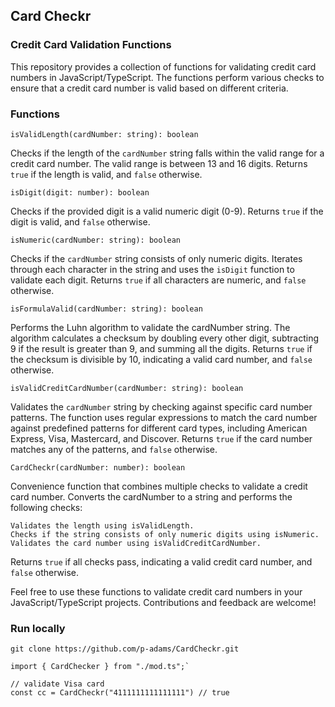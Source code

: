 ## Card Checkr

### Credit Card Validation Functions

This repository provides a collection of functions for validating credit card numbers in JavaScript/TypeScript. The functions perform various checks to ensure that a credit card number is valid based on different criteria.

### Functions

`isValidLength(cardNumber: string): boolean`

Checks if the length of the `cardNumber` string falls within the valid range for a credit card number. The valid range is between 13 and 16 digits. Returns `true` if the length is valid, and `false` otherwise.

`isDigit(digit: number): boolean`

Checks if the provided digit is a valid numeric digit (0-9). Returns `true` if the digit is valid, and `false` otherwise.

`isNumeric(cardNumber: string): boolean`

Checks if the `cardNumber` string consists of only numeric digits. Iterates through each character in the string and uses the `isDigit` function to validate each digit. Returns `true` if all characters are numeric, and `false` otherwise.

`isFormulaValid(cardNumber: string): boolean`

Performs the Luhn algorithm to validate the cardNumber string. The algorithm calculates a checksum by doubling every other digit, subtracting 9 if the result is greater than 9, and summing all the digits. Returns `true` if the checksum is divisible by 10, indicating a valid card number, and `false` otherwise.

`isValidCreditCardNumber(cardNumber: string): boolean`

Validates the `cardNumber` string by checking against specific card number patterns. The function uses regular expressions to match the card number against predefined patterns for different card types, including American Express, Visa, Mastercard, and Discover. Returns `true` if the card number matches any of the patterns, and `false` otherwise.

`CardCheckr(cardNumber: number): boolean`

Convenience function that combines multiple checks to validate a credit card number. Converts the cardNumber to a string and performs the following checks:

    Validates the length using isValidLength.
    Checks if the string consists of only numeric digits using isNumeric.
    Validates the card number using isValidCreditCardNumber.

Returns `true` if all checks pass, indicating a valid credit card number, and `false` otherwise.

Feel free to use these functions to validate credit card numbers in your JavaScript/TypeScript projects. Contributions and feedback are welcome!

### Run locally

    git clone https://github.com/p-adams/CardCheckr.git

```
import { CardChecker } from "./mod.ts";`

// validate Visa card
const cc = CardCheckr("4111111111111111") // true
```
